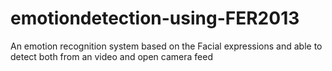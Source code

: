 # emotiondetection-using-FER2013
An emotion recognition system based on the Facial expressions and able to detect both from an video and  open camera feed
